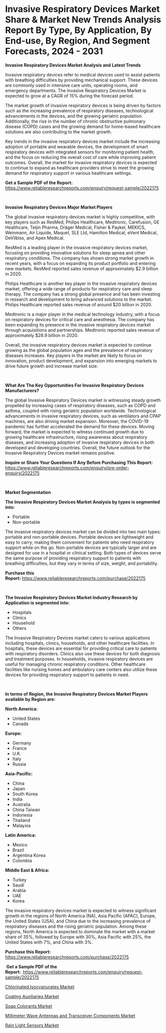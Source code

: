 <p><h1>Invasive Respiratory Devices Market Share & Market New Trends Analysis Report By Type, By Application, By End-use, By Region, And Segment Forecasts, 2024 - 2031</h1></p><p><strong>Invasive Respiratory Devices Market Analysis and Latest Trends</strong></p>
<p><p>Invasive respiratory devices refer to medical devices used to assist patients with breathing difficulties by providing mechanical support. These devices are commonly used in intensive care units, operating rooms, and emergency departments. The Invasive Respiratory Devices Market is expected to grow at a CAGR of 15% during the forecast period. </p><p>The market growth of invasive respiratory devices is being driven by factors such as the increasing prevalence of respiratory diseases, technological advancements in the devices, and the growing geriatric population. Additionally, the rise in the number of chronic obstructive pulmonary disease (COPD) cases and the growing demand for home-based healthcare solutions are also contributing to the market growth.</p><p>Key trends in the invasive respiratory devices market include the increasing adoption of portable and wearable devices, the development of smart respiratory devices with integrated sensors for monitoring patient health, and the focus on reducing the overall cost of care while improving patient outcomes. Overall, the market for invasive respiratory devices is expected to continue to expand as healthcare providers strive to meet the growing demand for respiratory support in various healthcare settings.</p></p>
<p><strong>Get a Sample PDF of the Report:&nbsp;</strong> <a href="https://www.reliableresearchreports.com/enquiry/request-sample/2022175">https://www.reliableresearchreports.com/enquiry/request-sample/2022175</a></p>
<p>&nbsp;</p>
<p><strong>Invasive Respiratory Devices Major Market Players</strong></p>
<p><p>The global invasive respiratory devices market is highly competitive, with key players such as ResMed, Philips Healthcare, Medtronic, Carefusion, GE Healthcare, Teijin Pharma, Dräger Medical, Fisher & Paykel, MEKICS, Weinmann, Air Liquide, Maquet, SLE Ltd, Hamilton Medical, eVent Medical, DeVilbiss, and Apex Medical. </p><p>ResMed is a leading player in the invasive respiratory devices market, focusing on providing innovative solutions for sleep apnea and other respiratory conditions. The company has shown strong market growth in recent years, with a focus on expanding its product portfolio and entering new markets. ResMed reported sales revenue of approximately $2.9 billion in 2020.</p><p>Philips Healthcare is another key player in the invasive respiratory devices market, offering a wide range of products for respiratory care and sleep therapy. The company has a strong global presence and has been investing in research and development to bring advanced solutions to the market. Philips Healthcare reported sales revenue of around $20 billion in 2020.</p><p>Medtronic is a major player in the medical technology industry, with a focus on respiratory devices for critical care and anesthesia. The company has been expanding its presence in the invasive respiratory devices market through acquisitions and partnerships. Medtronic reported sales revenue of approximately $28.9 billion in 2020.</p><p>Overall, the invasive respiratory devices market is expected to continue growing as the global population ages and the prevalence of respiratory diseases increases. Key players in the market are likely to focus on innovation, product development, and expansion into emerging markets to drive future growth and increase market size.</p></p>
<p>&nbsp;</p>
<p><strong>What Are The Key Opportunities For Invasive Respiratory Devices Manufacturers?</strong></p>
<p><p>The global Invasive Respiratory Devices market is witnessing steady growth propelled by increasing cases of respiratory diseases, such as COPD and asthma, coupled with rising geriatric population worldwide. Technological advancements in invasive respiratory devices, such as ventilators and CPAP machines, are also driving market expansion. Moreover, the COVID-19 pandemic has further accelerated the demand for these devices. Moving forward, the market is expected to witness continued growth due to growing healthcare infrastructure, rising awareness about respiratory diseases, and increasing adoption of invasive respiratory devices in both developed and developing countries. Overall, the future outlook for the Invasive Respiratory Devices market remains positive.</p></p>
<p><strong>Inquire or Share Your Questions If Any Before Purchasing This Report:</strong> <a href="https://www.reliableresearchreports.com/enquiry/pre-order-enquiry/2022175">https://www.reliableresearchreports.com/enquiry/pre-order-enquiry/2022175</a></p>
<p>&nbsp;</p>
<p><strong>Market Segmentation</strong></p>
<p><strong>The Invasive Respiratory Devices Market Analysis by types is segmented into:</strong></p>
<p><ul><li>Portable</li><li>Non-portable</li></ul></p>
<p><p>The invasive respiratory devices market can be divided into two main types: portable and non-portable devices. Portable devices are lightweight and easy to carry, making them convenient for patients who need respiratory support while on the go. Non-portable devices are typically larger and are designed for use in a hospital or clinical setting. Both types of devices serve the same purpose of providing respiratory support to patients with breathing difficulties, but they vary in terms of size, weight, and portability.</p></p>
<p><strong>Purchase this Report:&nbsp;</strong><a href="https://www.reliableresearchreports.com/purchase/2022175">https://www.reliableresearchreports.com/purchase/2022175</a></p>
<p>&nbsp;</p>
<p><strong>The Invasive Respiratory Devices Market Industry Research by Application is segmented into:</strong></p>
<p><ul><li>Hospitals</li><li>Clinics</li><li>Household</li><li>Others</li></ul></p>
<p><p>The Invasive Respiratory Devices market caters to various applications including hospitals, clinics, households, and other healthcare facilities. In hospitals, these devices are essential for providing critical care to patients with respiratory disorders. Clinics also use these devices for both diagnosis and treatment purposes. In households, invasive respiratory devices are useful for managing chronic respiratory conditions. Other healthcare facilities like nursing homes and ambulatory care centers also utilize these devices for providing respiratory support to patients in need.</p></p>
<p>&nbsp;</p>
<p><strong>In terms of Region, the Invasive Respiratory Devices Market Players available by Region are:</strong></p>
<p>
    <p> <strong> North America: </strong>
        <ul>
            <li>United States</li>
            <li>Canada</li>
        </ul>
        </p> 
    <p> <strong> Europe: </strong>
        <ul>
            <li>Germany</li>
            <li>France</li>
            <li>U.K.</li>
            <li>Italy</li>
            <li>Russia</li>
        </ul>
        </p> 
    <p> <strong> Asia-Pacific: </strong>
        <ul>
            <li>China</li>
            <li>Japan</li>
            <li>South Korea</li>
            <li>India</li>
            <li>Australia</li>
            <li>China Taiwan</li>
            <li>Indonesia</li>
            <li>Thailand</li>
            <li>Malaysia</li>
        </ul>
        </p> 
    <p> <strong> Latin America: </strong>
        <ul>
            <li>Mexico</li>
            <li>Brazil</li>
            <li>Argentina Korea</li>
            <li>Colombia</li>
        </ul>
        </p> 
    <p> <strong> Middle East & Africa: </strong>
        <ul>
            <li>Turkey</li>
            <li>Saudi</li>
            <li>Arabia</li>
            <li>UAE</li>
            <li>Korea</li>
        </ul>
    </p>
    </p>
<p><p>The invasive respiratory devices market is expected to witness significant growth in the regions of North America (NA), Asia Pacific (APAC), Europe, the United States (USA), and China due to the increasing prevalence of respiratory diseases and the rising geriatric population. Among these regions, North America is expected to dominate the market with a market share of 35%, followed by Europe with 30%, Asia Pacific with 25%, the United States with 7%, and China with 3%.</p></p>
<p><strong>Purchase this Report: </strong><a href="https://www.reliableresearchreports.com/purchase/2022175">https://www.reliableresearchreports.com/purchase/2022175</a></p>
<p>&nbsp;<strong>Get a Sample PDF of the Report:&nbsp;&nbsp;</strong><a href="https://www.reliableresearchreports.com/enquiry/request-sample/2022175">https://www.reliableresearchreports.com/enquiry/request-sample/2022175</a></p>
<p><strong></strong></p>
<p><p><a href="https://eight-handstand-8fb.notion.site/Chlorinated-Isocyanurates-Market-Research-Report-Reveals-The-Latest-Trends-And-Opportunities-of-this-83cd0fa62624436e9bd90cfda581d67c">Chlorinated Isocyanurates Market</a></p><p><a href="https://skillful-vermicelli-b89.notion.site/Coating-Auxiliaries-Market-Size-Evaluating-its-Market-Trends-Growth-and-Projections-2024-2031-846984fe03aa424d88c55ef54bb6ebec">Coating Auxiliaries Market</a></p><p><a href="https://simplistic-meeting-7ee.notion.site/Soap-Colorants-Market-Size-Growth-and-Forecast-from-2024-2031-5f707b1c1cf44223bb96d785d580cffc">Soap Colorants Market</a></p><p><a href="https://view.publitas.com/reportprime-1/millimeter-wave-antennas-and-transceiver-components-market-size-and-examines-its-market-scope-with-a-primary-focus-on-growth-opportunities-and-forecasted-trends-spanning-from-2024-to-2031/">Millimeter Wave Antennas and Transceiver Components Market</a></p><p><a href="https://view.publitas.com/reportprime-1/rain-light-sensors-market-furnish-information-about-market-size-market-share-market-dynamics-and-projections-spanning-from-2024-to-2031/">Rain Light Sensors Market</a></p></p>